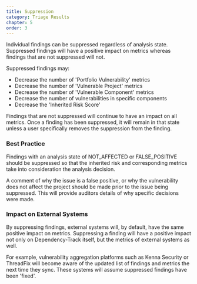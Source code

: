 ```yaml
---
title: Suppression
category: Triage Results
chapter: 5
order: 3
---
```


Individual findings can be suppressed regardless of analysis state. Suppressed findings will have a positive impact on
metrics whereas findings that are not suppressed will not.

Suppressed findings may:
* Decrease the number of 'Portfolio Vulnerability' metrics
* Decrease the number of 'Vulnerable Project' metrics
* Decrease the number of 'Vulnerable Component' metrics
* Decrease the number of vulnerabilities in specific components
* Decrease the 'Inherited Risk Score'

Findings that are not suppressed will continue to have an impact on all metrics. Once a finding has been suppressed,
it will remain in that state unless a user specifically removes the suppression from the finding.

### Best Practice

Findings with an analysis state of NOT_AFFECTED or FALSE_POSITIVE should be suppressed so that the inherited risk
and corresponding metrics take into consideration the analysis decision.

A comment of why the issue is a false positive, or why the vulnerability does not affect the project should be made
prior to the issue being suppressed. This will provide auditors details of why specific decisions were made.

### Impact on External Systems

By suppressing findings, external systems will, by default, have the same positive impact on metrics. Suppressing a 
finding will have a positive impact not only on Dependency-Track itself, but the metrics of external systems as well.

For example, vulnerability aggregation platforms such as Kenna Security or ThreadFix will become aware of the updated
list of findings and metrics the next time they sync. These systems will assume suppressed findings have been 'fixed'.